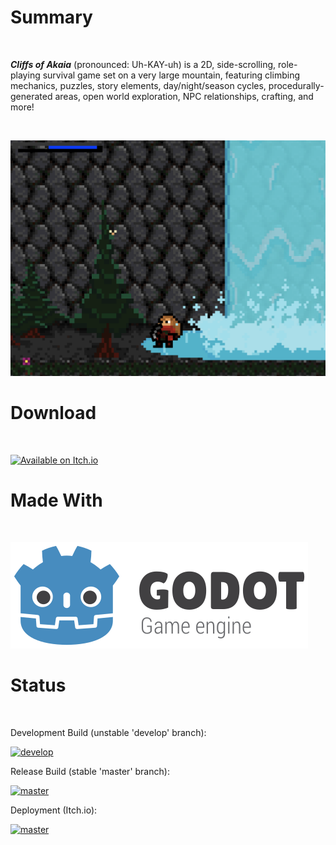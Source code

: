 # Summary

<br/>

***Cliffs of Akaia*** (pronounced: Uh-KAY-uh) is a 2D, side-scrolling, role-playing survival game set on a very large mountain, featuring climbing mechanics, puzzles, story elements, day/night/season cycles, procedurally-generated areas, open world exploration, NPC relationships, crafting, and more!

<br/>

![Screenshot](screenshot.png)

# Download

<br/>

[![Available on Itch.io](http://jessemillar.github.io/available-on-itchio-badge/badge-bw.png)](https://forerunnergames.itch.io/coa)

# Made With

<br/>

[![Made with Godot game engine](godot.png)](https://github.com/godotengine/godot/blob/master/LOGO_LICENSE.md)

# Status

<br/>

Development Build (unstable 'develop' branch):

[![develop](https://github.com/forerunnergames/coa/actions/workflows/build.yml/badge.svg)](https://github.com/forerunnergames/coa/actions/workflows/build.yml)

Release Build (stable 'master' branch):

[![master](https://github.com/forerunnergames/coa/actions/workflows/release.yml/badge.svg)](https://github.com/forerunnergames/coa/actions/workflows/release.yml)

Deployment (Itch.io):

[![master](https://github.com/forerunnergames/coa/actions/workflows/deploy.yml/badge.svg)](https://github.com/forerunnergames/coa/actions/workflows/deploy.yml)
